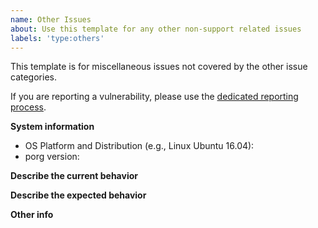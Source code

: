 ```yaml
---
name: Other Issues
about: Use this template for any other non-support related issues
labels: 'type:others'
---
```


This template is for miscellaneous issues not covered by the other issue
categories.

If you are reporting a vulnerability, please use the [dedicated reporting
process].

**System information**
- OS Platform and Distribution (e.g., Linux Ubuntu 16.04):
- porg version:

**Describe the current behavior**

**Describe the expected behavior**

**Other info**

[dedicated reporting process]: https://github.com/inigochoa/porg/blob/main/SECURITY.md
